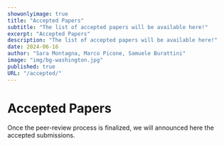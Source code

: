 ```yaml
---
showonlyimage: true
title: "Accepted Papers"
subtitle: "The list of accepted papers will be available here!"
excerpt: "Accepted Papers"
description: "The list of accepted papers will be available here!"
date: 2024-06-16
author: "Sara Montagna, Marco Picone, Samuele Burattini"
image: "img/bg-washington.jpg"
published: true
URL: "/accepted/"
---
```

# Accepted Papers

Once the peer-review process is finalized, we will announced here the accepted submissions.

